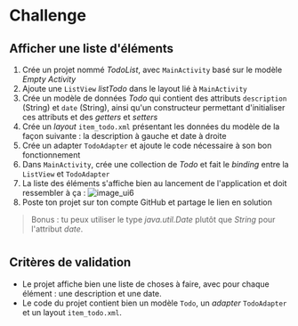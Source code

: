# Challenge
## Afficher une liste d'éléments

1. Crée un projet nommé *TodoList*, avec ```MainActivity``` basé sur le modèle *Empty Activity*
2. Ajoute une ```ListView``` *listTodo* dans le layout lié à ```MainActivity```
3. Crée un modèle de données *Todo* qui contient des attributs ```description``` (String) et ```date``` (String), ainsi qu'un constructeur permettant d'initialiser ces attributs et des *getters* et *setters*
4. Crée un *layout* ```item_todo.xml``` présentant les données du modèle de la façon suivante : la description à gauche et date à droite
5. Crée un adapter ```TodoAdapter``` et ajoute le code nécessaire à son bon fonctionnement
6. Dans ```MainActivity```, crée une collection de *Todo* et fait le *binding* entre la ```ListView``` et ```TodoAdapter```
7. La liste des éléments s'affiche bien au lancement de l'application et doit ressembler à ça :
![image_ui6](http://images.innoveduc.fr/android/android_listview_06.png)
8. Poste ton projet sur ton compte GitHub et partage le lien en solution

>Bonus : tu peux utiliser le type *java.util.Date* plutôt que *String* pour l'attribut *date*.

#
## Critères de validation

- Le projet affiche bien une liste de choses à faire, avec pour chaque élément : une description et une date.
- Le code du projet contient bien un modèle ```Todo```, un *adapter* ```TodoAdapter``` et un layout ```item_todo.xml```.